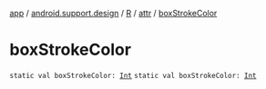 [app](../../../index.md) / [android.support.design](../../index.md) / [R](../index.md) / [attr](index.md) / [boxStrokeColor](./box-stroke-color.md)

# boxStrokeColor

`static val boxStrokeColor: `[`Int`](https://kotlinlang.org/api/latest/jvm/stdlib/kotlin/-int/index.html)
`static val boxStrokeColor: `[`Int`](https://kotlinlang.org/api/latest/jvm/stdlib/kotlin/-int/index.html)